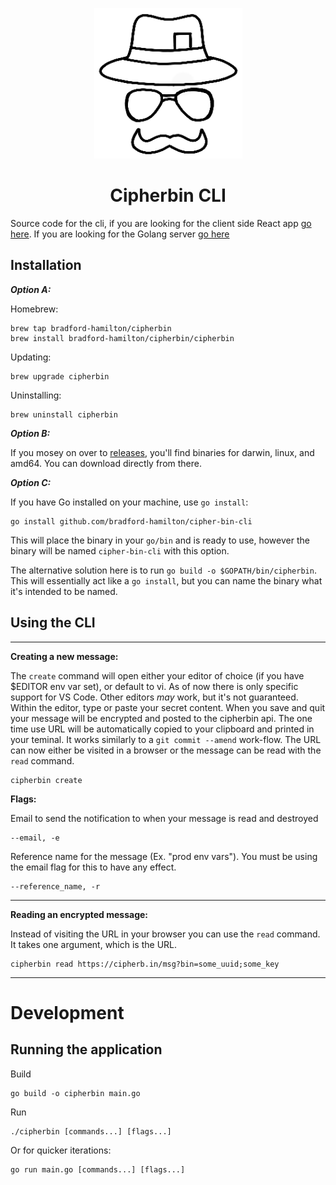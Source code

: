 <p align="center">
  <img src="cipher_bin_logo_black.png" alt="cipher bin logo" />
  <h1 align="center">Cipherbin CLI</h1>
</p>

Source code for the cli, if you are looking for the client side React app [go here](https://github.com/bradford-hamilton/cipher-bin-client). If you are looking for the Golang server [go here](https://github.com/bradford-hamilton/cipher-bin-server)

## Installation
_**Option A:**_

Homebrew:
```
brew tap bradford-hamilton/cipherbin
brew install bradford-hamilton/cipherbin/cipherbin
```

Updating:
```
brew upgrade cipherbin
```

Uninstalling:
```
brew uninstall cipherbin
```

_**Option B:**_

If you mosey on over to [releases](https://github.com/bradford-hamilton/cipher-bin-cli/releases), you'll find binaries for darwin, linux, and amd64. You can download directly from there.

_**Option C:**_

If you have Go installed on your machine, use `go install`:
```
go install github.com/bradford-hamilton/cipher-bin-cli
```

This will place the binary in your `go/bin` and is ready to use, however the binary will be named `cipher-bin-cli` with this option.

The alternative solution here is to run `go build -o $GOPATH/bin/cipherbin`. This will essentially act like a `go install`, but you can name the binary what it's intended to be named.

## Using the CLI
___
**Creating a new message:**

The `create` command will open either your editor of choice (if you have $EDITOR env var set), or default to vi. As of now there is only specific support for VS Code. Other editors _may_ work, but it's not guaranteed. Within the editor, type or paste your secret content. When you save and quit your message will be encrypted and posted to the cipherbin api. The one time use URL will be automatically copied to your clipboard and printed in your teminal. It works similarly to a `git commit --amend` work-flow. The URL can now either be visited in a browser or the message can be read with the `read` command.
```
cipherbin create
```

**Flags:**

Email to send the notification to when your message is read and destroyed
```
--email, -e
```

Reference name for the message (Ex. "prod env vars"). You must be using the email flag for this to have any effect.
```
--reference_name, -r
```

<!-- Add a password to be able to read the message
```
--password, -p
``` -->

___
**Reading an encrypted message:**

Instead of visiting the URL in your browser you can use the `read` command. It takes one argument, which is the URL.
```
cipherbin read https://cipherb.in/msg?bin=some_uuid;some_key
```
___
# Development
## Running the application
Build
```
go build -o cipherbin main.go
```

Run
```
./cipherbin [commands...] [flags...]
```

Or for quicker iterations:
```
go run main.go [commands...] [flags...]
```
